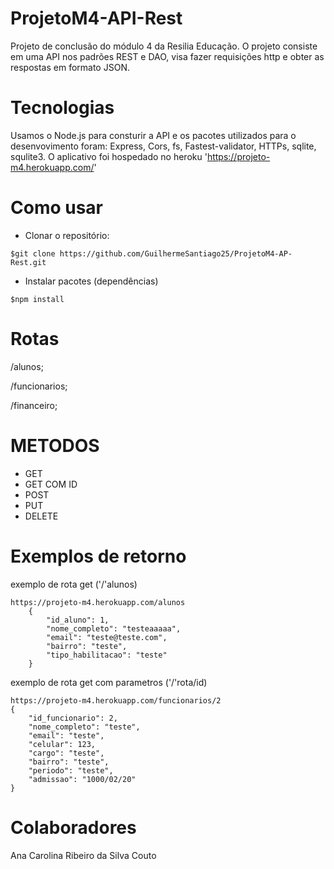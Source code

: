 ﻿# ProjetoM4-API-Rest
 
 Projeto de conclusão do módulo 4 da Resilia Educação.
 O projeto consiste em uma API nos padrões REST e DAO, visa fazer requisições http e obter as respostas em formato JSON.
 
 
 # Tecnologias
 
 Usamos o Node.js para consturir a API e os pacotes utilizados para o desenvovimento foram: Express, Cors, fs, Fastest-validator, HTTPs, sqlite, squlite3.
 O aplicativo foi hospedado no heroku 'https://projeto-m4.herokuapp.com/'
 
 # Como usar
 
 * Clonar o repositório:
 ```
 $git clone https://github.com/GuilhermeSantiago25/ProjetoM4-AP-Rest.git
 ```
 * Instalar pacotes (dependências)

```
$npm install
```
 
 
 # Rotas
/alunos;

/funcionarios;

/financeiro;

# METODOS 
 * GET
 * GET COM ID
 * POST
 * PUT
 * DELETE 

# Exemplos de retorno
exemplo de rota get ('/'alunos)
```
https://projeto-m4.herokuapp.com/alunos
	{
		"id_aluno": 1,
		"nome_completo": "testeaaaaa",
		"email": "teste@teste.com",
		"bairro": "teste",
		"tipo_habilitacao": "teste"
	}
```
exemplo de rota get com parametros ('/'rota/id)
```
https://projeto-m4.herokuapp.com/funcionarios/2
{
	"id_funcionario": 2,
	"nome_completo": "teste",
	"email": "teste",
	"celular": 123,
	"cargo": "teste",
	"bairro": "teste",
	"periodo": "teste",
	"admissao": "1000/02/20"
}
```

# Colaboradores
Ana Carolina Ribeiro da Silva Couto

